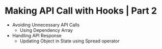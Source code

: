 # Making API Call with Hooks | Part 2

- Avoiding Unnecessary API Calls
  - Using Dependency Array
- Handling API Response
  - Updating Object in State using Spread operator
